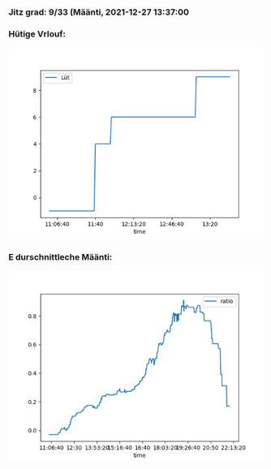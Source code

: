 ### Jitz grad: 9/33 (Määnti, 2021-12-27 13:37:00

### Hütige Vrlouf:
![Graph](Today.png)

### E durschnittleche Määnti:
![Graph](Määnti.png)